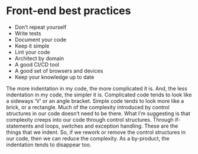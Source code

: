 # Front-end best practices

- Don’t repeat yourself
- Write tests
- Document your code
- Keep it simple
- Lint your code
- Architect by domain
- A good CI/CD tool
- A good set of browsers and devices
- Keep your knowledge up to date

The more indentation in my code, the more complicated it is.
And, the less indentation in my code, the simpler it is.
Complicated code tends to look like a sideways ‘V’ or an angle bracket.
Simple code tends to look more like a brick, or a rectangle.
Much of the complexity introduced by control structures in our code doesn’t need to be there.
What I’m suggesting is that complexity creeps into our code through control structures.
Through if-statements and loops, switches and exception handling. These are the things that we indent.
So, if we rework or remove the control structures in our code, then we can reduce the complexity.
As a by-product, the indentation tends to disappear too.
